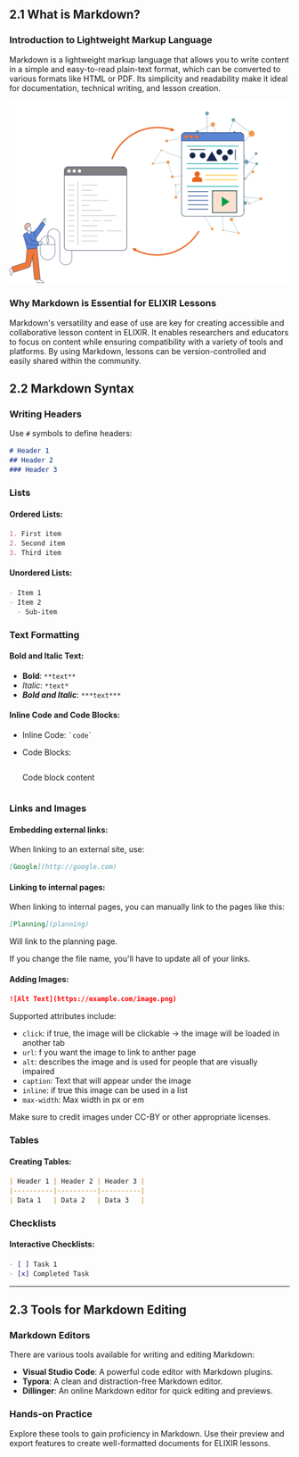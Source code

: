 ## 2.1 What is Markdown?

### Introduction to Lightweight Markup Language

Markdown is a lightweight markup language that allows you to write content in a simple and easy-to-read plain-text format, which can be converted to various formats like HTML or PDF. Its simplicity and readability make it ideal for documentation, technical writing, and lesson creation.

![basics of markdown](./docs/assets/images/Basics_of_markdown.png)

### Why Markdown is Essential for ELIXIR Lessons

Markdown's versatility and ease of use are key for creating accessible and collaborative lesson content in ELIXIR. It enables researchers and educators to focus on content while ensuring compatibility with a variety of tools and platforms. By using Markdown, lessons can be version-controlled and easily shared within the community.

## 2.2 Markdown Syntax


### Writing Headers
Use `#` symbols to define headers:

```markdown
# Header 1
## Header 2
### Header 3
```

### Lists
#### Ordered Lists:
```markdown
1. First item
2. Second item
3. Third item
```

#### Unordered Lists:
```markdown
- Item 1
- Item 2
  - Sub-item
```

### Text Formatting
#### Bold and Italic Text:
- **Bold**: `**text**`
- *Italic*: `*text*`
- ***Bold and Italic***: `***text***`

#### Inline Code and Code Blocks:
- Inline Code: `` `code` ``
- Code Blocks:

    ```markdown
    ```
    Code block content
    ```
    ```

### Links and Images
#### Embedding external links:

When linking to an external site, use:

```md
[Google](http://google.com)
```

#### Linking to internal pages:

When linking to internal pages, you can manually link to the pages like this:

```md
[Planning](planning)
```
Will link to the planning page.

If you change the file name, you'll have to update all of your links.


#### Adding Images:
```markdown
![Alt Text](https://example.com/image.png)
```
Supported attributes include:

* `click`: if true, the image will be clickable -> the image will be loaded in another tab
* `url`: f you want the image to link to anther page
* `alt`: describes the image and is used for people that are visually impaired
* `caption`: Text that will appear under the image
* `inline`: if true this image can be used in a list
* `max-width`: Max width in px or em

Make sure to credit images under CC-BY or other appropriate licenses.

### Tables
#### Creating Tables:
```markdown
| Header 1 | Header 2 | Header 3 |
|----------|----------|----------|
| Data 1   | Data 2   | Data 3   |
```

### Checklists
#### Interactive Checklists:
```markdown
- [ ] Task 1
- [x] Completed Task
```

---

## 2.3 Tools for Markdown Editing


### Markdown Editors
There are various tools available for writing and editing Markdown:

- **Visual Studio Code**: A powerful code editor with Markdown plugins.
- **Typora**: A clean and distraction-free Markdown editor.
- **Dillinger**: An online Markdown editor for quick editing and previews.

### Hands-on Practice
Explore these tools to gain proficiency in Markdown. Use their preview and export features to create well-formatted documents for ELIXIR lessons.

